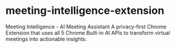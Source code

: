 # meeting-intelligence-extension
 Meeting Intelligence - AI Meeting Assistant    A privacy-first Chrome Extension that uses all 5 Chrome Built-in AI APIs to transform virtual meetings         into actionable insights:
